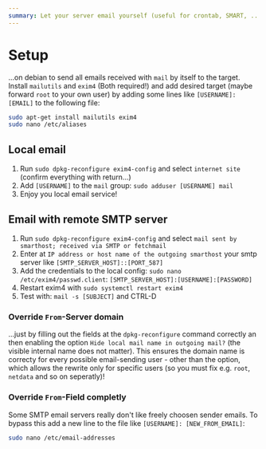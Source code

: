 ```yaml
---
summary: Let your server email yourself (useful for crontab, SMART, ...)
---
```


# Setup #
...on debian to send all emails received with `mail` by itself to the target.
Install `mailutils` and `exim4` (Both required!) and add desired target (maybe forward `root` to your own user) by adding
some lines like `[USERNAME]: [EMAIL]` to the following file:
```bash
sudo apt-get install mailutils exim4
sudo nano /etc/aliases
```

## Local email ##
1. Run `sudo dpkg-reconfigure exim4-config` and select `internet site` (confirm everything with return...)
2. Add `[USERNAME]` to the `mail` group: `sudo adduser [USERNAME] mail`
3. Enjoy you local email service!

## Email with remote SMTP server ##
1. Run `sudo dpkg-reconfigure exim4-config` and select `mail sent by smarthost; received via SMTP or fetchmail`
2. Enter at `IP address or host name of the outgoing smarthost` your smtp server like `[SMTP_SERVER_HOST]::[PORT_587]`
3. Add the credentials to the local config: `sudo nano /etc/exim4/passwd.client`: `[SMTP_SERVER_HOST]:[USERNAME]:[PASSWORD]`
4. Restart exim4 with `sudo systemctl restart exim4`
5. Test with: `mail -s [SUBJECT]` and CTRL-D

### Override `From`-Server domain ###
...just by filling out the fields at the `dpkg-reconfigure` command correctly an then enabling the option `Hide local mail name in outgoing mail?`
(the visible internal name does not matter).
This ensures the domain name is correcty for every possible email-sending user - other than the option, which allows the rewrite
only for specific users (so you must fix e.g. `root`, `netdata` and so on seperatly)!

### Override `From`-Field completly ###
Some SMTP email servers really don't like freely choosen sender emails. To bypass this add a new line to the file like
`[USERNAME]: [NEW_FROM_EMAIL]`:
```bash
sudo nano /etc/email-addresses
```

